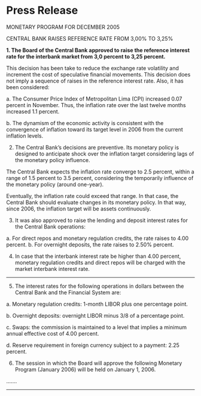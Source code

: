# Press Release

 MONETARY PROGRAM FOR DECEMBER 2005

 CENTRAL BANK RAISES REFERENCE RATE FROM 3,00% TO 3,25%

**1. The Board of the Central Bank approved to raise the reference interest**
**rate for the interbank market from 3,0 percent to 3,25 percent.**

This decision has been take to reduce the exchange rate volatility and
increment the cost of speculative financial movements. This decision does
not imply a sequence of raises in the reference interest rate. Also, it has
been considered:

a. The Consumer Price Index of Metropolitan Lima (CPI) increased 0.07
percent in November. Thus, the inflation rate over the last twelve
months increased 1.1 percent.

b. The dynamism of the economic activity is consistent with the
convergence of inflation toward its target level in 2006 from the current
inflation levels.

2. The Central Bank’s decisions are preventive. Its monetary policy is designed
to anticipate shock over the inflation target considering lags of the monetary
policy influence.

The Central Bank expects the inflation rate converge to 2.5 percent, within a
range of 1.5 percent to 3.5 percent, considering the temporarily influence of
the monetary policy (around one-year).

Eventually, the inflation rate could exceed that range. In that case, the
Central Bank should evaluate changes in its monetary policy. In that way,
since 2006, the inflation target will be assets continuously.

3. It was also approved to raise the lending and deposit interest rates for the
Central Bank operations:

a. For direct repos and monetary regulation credits, the rate raises to 4.00
percent.
b. For overnight deposits, the rate raises to 2.50% percent.

4. In case that the interbank interest rate be higher than 4.00 percent, monetary
regulation credits and direct repos will be charged with the market interbank
interest rate.


-----

5. The interest rates for the following operations in dollars between the Central
Bank and the Financial System are:

a. Monetary regulation credits: 1-month LIBOR plus one percentage point.

b. Overnight deposits: overnight LIBOR minus 3/8 of a percentage point.

c. Swaps: the commission is maintained to a level that implies a minimum
annual effective cost of 4.00 percent.

d. Reserve requirement in foreign currency subject to a payment: 2.25
percent.

6. The session in which the Board will approve the following Monetary Program
(January 2006) will be held on January 1, 2006.

.......


-----

